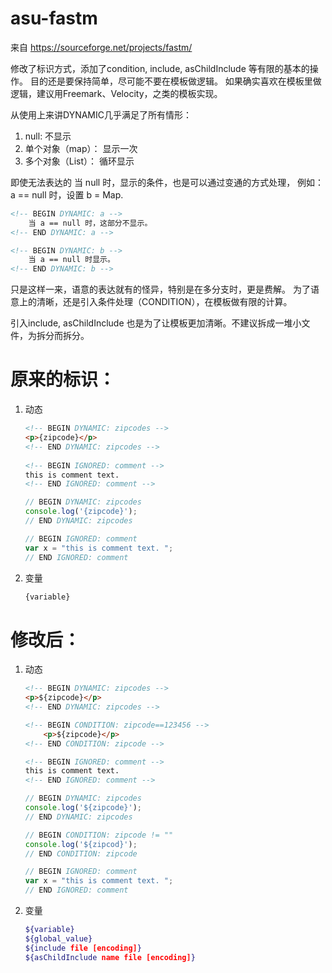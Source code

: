 # asu-fastm
 
来自 https://sourceforge.net/projects/fastm/

修改了标识方式，添加了condition, include, asChildInclude 等有限的基本的操作。
目的还是要保持简单，尽可能不要在模板做逻辑。
如果确实喜欢在模板里做逻辑，建议用Freemark、Velocity，之类的模板实现。

从使用上来讲DYNAMIC几乎满足了所有情形： 
1. null: 不显示
2. 单个对象（map）： 显示一次
3. 多个对象（List）： 循环显示

即使无法表达的 当 null 时，显示的条件，也是可以通过变通的方式处理，
例如： a == null 时，设置 b = Map.
```html
<!-- BEGIN DYNAMIC: a -->
	当 a == null 时，这部分不显示。
<!-- END DYNAMIC: a -->

<!-- BEGIN DYNAMIC: b -->
	当 a == null 时显示。
<!-- END DYNAMIC: b -->
```

只是这样一来，语意的表达就有的怪异，特别是在多分支时，更是费解。
为了语意上的清晰，还是引入条件处理（CONDITION），在模板做有限的计算。

引入include, asChildInclude 也是为了让模板更加清晰。不建议拆成一堆小文件，为拆分而拆分。

# 原来的标识：
1.  动态
	```html
	<!-- BEGIN DYNAMIC: zipcodes -->
    <p>{zipcode}</p>
    <!-- END DYNAMIC: zipcodes -->
   
    <!-- BEGIN IGNORED: comment -->
    this is comment text.
    <!-- END IGNORED: comment -->     
	```
	
	```javascript
	// BEGIN DYNAMIC: zipcodes
	console.log('{zipcode}');
	// END DYNAMIC: zipcodes 
	
	// BEGIN IGNORED: comment
    var x = "this is comment text. ";
    // END IGNORED: comment     
    
	``` 
 
2.  变量
	```bash
	{variable}
	```
	
# 修改后：
1.  动态
	```html
	<!-- BEGIN DYNAMIC: zipcodes -->
    <p>${zipcode}</p>
    <!-- END DYNAMIC: zipcodes -->
	
    <!-- BEGIN CONDITION: zipcode==123456 -->
        <p>${zipcode}</p>
    <!-- END CONDITION: zipcode -->
    
	<!-- BEGIN IGNORED: comment -->
    this is comment text.
    <!-- END IGNORED: comment -->     
    ```
    	
	```javascript
	// BEGIN DYNAMIC: zipcodes
	console.log('${zipcode}');
	// END DYNAMIC: zipcodes

	// BEGIN CONDITION: zipcode != ""
	console.log('${zipcod}');
	// END CONDITION: zipcode

	// BEGIN IGNORED: comment
    var x = "this is comment text. ";
    // END IGNORED: comment     
    
	``` 
 
2.  变量
	```bash
	${variable}
    ${global_value}
    ${include file [encoding]}
    ${asChildInclude name file [encoding]}
	```
	




